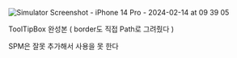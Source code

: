 ![Simulator Screenshot - iPhone 14 Pro - 2024-02-14 at 09 39 05](https://github.com/sanggab/SwiftUIToolTipBox/assets/82999377/0494a7c9-37e9-4bde-81b2-76b4393d5d0a)

ToolTipBox 완성본 ( border도 직접 Path로 그려줬다 )

SPM은 잘못 추가해서 사용을 못 한다

